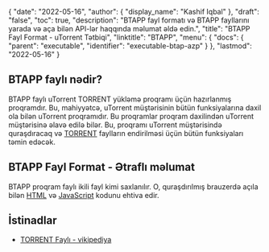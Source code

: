 {
  "date": "2022-05-16",
  "author": {
    "display_name": "Kashif Iqbal"
},
  "draft": "false",
  "toc": true,
  "description": "BTAPP fayl formatı və BTAPP fayllarını yarada və aça bilən API-lər haqqında məlumat əldə edin.",
  "title": "BTAPP Fayl Format - uTorrent Tətbiqi",
  "linktitle": "BTAPP",
  "menu": {
    "docs": {
      "parent": "executable",
      "identifier": "executable-btap-azp"
}
},
  "lastmod": "2022-05-16"
}

## BTAPP faylı nədir?

BTAPP faylı uTorrent TORRENT yükləmə proqramı üçün hazırlanmış proqramdır. Bu, mahiyyətcə, uTorrent müştərisinin bütün funksiyalarına daxil ola bilən uTorrent proqramıdır. Bu proqramlar proqram daxilindən uTorrent müştərisinə əlavə edilə bilər. Bu, proqramı uTorrent müştərisində quraşdıracaq və [TORRENT](/misc/torrent/) faylların endirilməsi üçün bütün funksiyaları təmin edəcək.

## BTAPP Fayl Format - Ətraflı məlumat

BTAPP proqram faylı ikili fayl kimi saxlanılır. O, quraşdırılmış brauzerdə açıla bilən [HTML](/web/html/) və [JavaScript](/web/js/) kodunu ehtiva edir.

## İstinadlar

* [TORRENT Faylı - vikipediya](https://en.wikipedia.org/wiki/Torrent_file)


